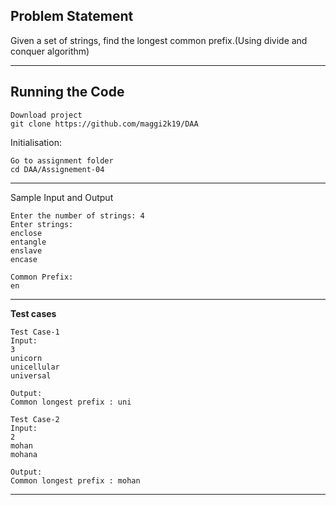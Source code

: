 ## Problem Statement

Given a set of strings, find the longest common prefix.(Using divide and conquer algorithm)

---
## Running the Code 

```
Download project
git clone https://github.com/maggi2k19/DAA
```
Initialisation: 
```
Go to assignment folder
cd DAA/Assignement-04
```
---
Sample Input and Output
```
Enter the number of strings: 4
Enter strings:
enclose
entangle
enslave
encase

Common Prefix: 
en 
```
---

**Test cases**

```
Test Case-1
Input:
3
unicorn
unicellular
universal

Output:
Common longest prefix : uni

Test Case-2
Input:
2 
mohan
mohana

Output:
Common longest prefix : mohan 
```

---
